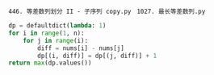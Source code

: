 `446. 等差数列划分 II - 子序列 copy.py `
`1027. 最长等差数列.py`

```Python
dp = defaultdict(lambda: 1)
for i in range(1, n):
    for j in range(i):
        diff = nums[i] - nums[j]
        dp[(i, diff)] = dp[(j, diff)] + 1
return max(dp.values())
```
